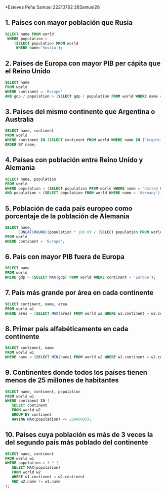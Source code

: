 *Esteves Peña Samuel 22210762 28Samuel28
## 1. Países con mayor población que Rusia
```sql
SELECT name FROM world
 WHERE population >
    (SELECT population FROM world
     WHERE name='Russia');
```


## 2. Países de Europa con mayor PIB per cápita que el Reino Unido
```sql
SELECT name 
FROM world 
WHERE continent = 'Europe' 
AND gdp / population > (SELECT gdp / population FROM world WHERE name = 'United Kingdom');
```


## 3. Países del mismo continente que Argentina o Australia
```sql
SELECT name, continent 
FROM world 
WHERE continent IN (SELECT continent FROM world WHERE name IN ('Argentina', 'Australia')) 
ORDER BY name;
```


## 4. Países con población entre Reino Unido y Alemania
```sql
SELECT name, population 
FROM world 
WHERE population > (SELECT population FROM world WHERE name = 'United Kingdom') 
AND population < (SELECT population FROM world WHERE name = 'Germany');
```


## 5. Población de cada país europeo como porcentaje de la población de Alemania
```sql
SELECT name, 
      CONCAT(ROUND((population * 100.0) / (SELECT population FROM world WHERE name = 'Germany'), 0), '%') AS percentage 
FROM world 
WHERE continent = 'Europe';
```


## 6. País con mayor PIB fuera de Europa
```sql
SELECT name 
FROM world 
WHERE gdp > (SELECT MAX(gdp) FROM world WHERE continent = 'Europe');
```


## 7. País más grande por área en cada continente
```sql
SELECT continent, name, area 
FROM world w1 
WHERE area = (SELECT MAX(area) FROM world w2 WHERE w1.continent = w2.continent);
```


## 8. Primer país alfabéticamente en cada continente
```sql
SELECT continent, name
FROM world w1
WHERE name = (SELECT MIN(name) FROM world w2 WHERE w1.continent = w2.continent);
```


## 9. Continentes donde todos los países tienen menos de 25 millones de habitantes
```sql
SELECT name, continent, population
FROM world w1
WHERE continent IN (
   SELECT continent
   FROM world w2
   GROUP BY continent
   HAVING MAX(population) <= 25000000);
```


## 10. Países cuya población es más de 3 veces la del segundo país más poblado del continente
```sql
SELECT name, continent
FROM world w1
WHERE population > 3 * (
   SELECT MAX(population)
   FROM world w2
   WHERE w1.continent = w2.continent
   AND w2.name != w1.name
);

